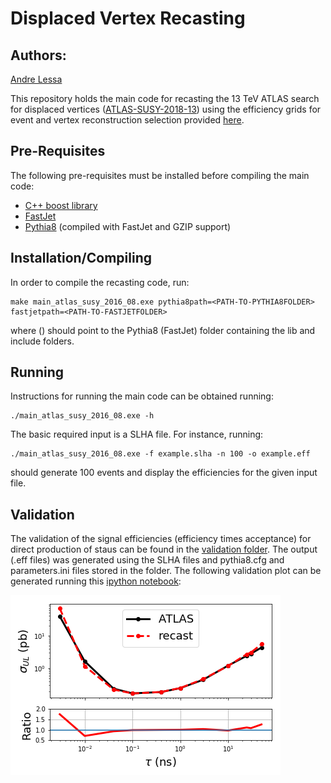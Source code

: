 # Displaced Vertex Recasting #

## Authors: ##
[Andre Lessa](mailto:andre.lessa@ufabc.edu.br)

This repository holds the main code for recasting the 13 TeV ATLAS search for displaced vertices
 ([ATLAS-SUSY-2018-13](https://atlas.web.cern.ch/Atlas/GROUPS/PHYSICS/PAPERS/SUSY-2018-13/))
using the efficiency grids  for event and vertex reconstruction selection provided [here](https://atlas.web.cern.ch/Atlas/GROUPS/PHYSICS/PAPERS/SUSY-2018-13/hepdata_info.pdf).

## Pre-Requisites ##

The following pre-requisites must be installed before compiling the main code:

  * [C++ boost library](https://www.boost.org/)
  * [FastJet](http://fastjet.fr/)
  * [Pythia8](http://home.thep.lu.se/~torbjorn/pythia8) (compiled with FastJet and GZIP support)

## Installation/Compiling ##

In order to compile the recasting code, run:

```
make main_atlas_susy_2016_08.exe pythia8path=<PATH-TO-PYTHIA8FOLDER> fastjetpath=<PATH-TO-FASTJETFOLDER>
```

where <PATH-TO-PYTHIA8FOLDER> (<PATH-TO-FASTJETFOLDER>) should point to the Pythia8 (FastJet) folder containing the lib and include folders.

## Running ##

Instructions for running the main code can be obtained running:

```
./main_atlas_susy_2016_08.exe -h
```

The basic required input is a SLHA file.
For instance, running:

```
./main_atlas_susy_2016_08.exe -f example.slha -n 100 -o example.eff
```

should generate 100 events and display the efficiencies for the given input file.

## Validation ##

The validation of the signal efficiencies (efficiency times acceptance)
for direct production of staus can be found in the [validation folder](validation).
The output (.eff files) was generated using the SLHA files and pythia8.cfg and parameters.ini files stored in the folder.
The following validation plot can be generated running this [ipython notebook](validation/validation.ipynb):


![Alt text](validation/validationPlot.png?raw=true "Validation Plot")

